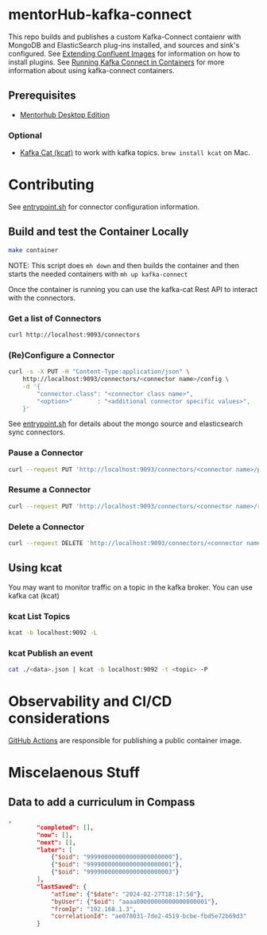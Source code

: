 # mentorHub-kafka-connect

This repo builds and publishes a custom Kafka-Connect contaienr with MongoDB and ElasticSearch plug-ins installed, and sources and sink's configured. See [Extending Confluent Images](https://docs.confluent.io/platform/current/installation/docker/development.html#extending-images) for information on how to install plugins. See [Running Kafka Connect in Containers](https://developer.confluent.io/courses/kafka-connect/docker-containers/) for more information about using kafka-connect containers.

## Prerequisites
- [Mentorhub Desktop Edition](https://github.com/agile-learning-institute/mentorHub/blob/main/mentorHub-developer-edition/README.md)

### Optional
- [Kafka Cat (kcat)](https://docs.confluent.io/platform/current/installation/overview.html) to work with kafka topics. ``brew install kcat`` on Mac.

# Contributing
See [entrypoint.sh](./entrypoint.sh) for connector configuration information. 

## Build and test the Container Locally
```sh
make container
```
NOTE: This script does ``mh down`` and then builds the container and then starts the needed containers with ``mh up kafka-connect``

Once the container is running you can use the kafka-cat Rest API to interact with the connectors.

### Get a list of Connectors
```bash
curl http://localhost:9093/connectors
```

### (Re)Configure a Connector
```bash
curl -s -X PUT -H "Content-Type:application/json" \
    http://localhost:9093/connectors/<connector name>/config \
    -d '{
        "connector.class": "<connector class name>",
        "<option>"       : "<additional connector specific values>",
    }'
```
See [entrypoint.sh](./entrypoint.sh) for details about the mongo source and elasticsearch sync connectors. 

### Pause a Connector
```bash
curl --request PUT 'http://localhost:9093/connectors/<connector name>/pause'
```

### Resume a Connector
```bash
curl --request PUT 'http://localhost:9093/connectors/<connector name>/resume'
```

### Delete a Connector
```bash
curl --request DELETE 'http://localhost:9093/connectors/<connector name>'
```

## Using kcat
You may want to monitor traffic on a topic in the kafka broker. You can use kafka cat (kcat)

### kcat List Topics 
```bash
kcat -b localhost:9092 -L
```

### kcat Publish an event
```bash
cat ./<data>.json | kcat -b localhost:9092 -t <topic> -P
```

# Observability and CI/CD considerations
[GitHub Actions](./.github/workflows/docker-push.yml) are responsible for publishing a public container image.

# Miscelaenous Stuff

## Data to add a curriculum in Compass
```json
,
        "completed": [],
        "now": [],
        "next": [],
        "later": [
            {"$oid": "999900000000000000000000"},
            {"$oid": "999900000000000000000001"},
            {"$oid": "999900000000000000000003"}
        ],
        "lastSaved": {
            "atTime": {"$date": "2024-02-27T18:17:58"},
            "byUser": {"$oid": "aaaa00000000000000000001"},
            "fromIp": "192.168.1.3",
            "correlationId": "ae078031-7de2-4519-bcbe-fbd5e72b69d3"
        }
```
